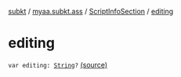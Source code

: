 [subkt](../../index.md) / [myaa.subkt.ass](../index.md) / [ScriptInfoSection](index.md) / [editing](./editing.md)

# editing

`var editing: `[`String`](https://kotlinlang.org/api/latest/jvm/stdlib/kotlin/-string/index.html)`?` [(source)](https://github.com/Myaamori/SubKt/blob/0.1.11/src/main/kotlin/myaa/subkt/ass/parser.kt#L702)